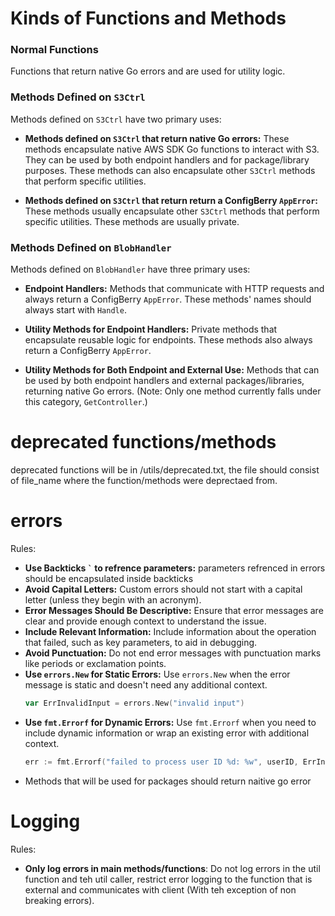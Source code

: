 # Kinds of Functions and Methods

### Normal Functions

Functions that return native Go errors and are used for utility logic.

### Methods Defined on `S3Ctrl`

Methods defined on `S3Ctrl` have two primary uses:

- **Methods defined on `S3Ctrl` that return native Go errors:** These methods encapsulate native AWS SDK Go functions to interact with S3. They can be used by both endpoint handlers and for package/library purposes. These methods can also encapsulate other `S3Ctrl` methods that perform specific utilities.

- **Methods defined on `S3Ctrl` that return return a ConfigBerry `AppError`:** These methods usually encapsulate other `S3Ctrl` methods that perform specific utilities. These methods are usually private.

### Methods Defined on `BlobHandler`

Methods defined on `BlobHandler` have three primary uses:

- **Endpoint Handlers:** Methods that communicate with HTTP requests and always return a ConfigBerry `AppError`. These methods' names should always start with `Handle`.

- **Utility Methods for Endpoint Handlers:** Private methods that encapsulate reusable logic for endpoints. These methods also always return a ConfigBerry `AppError`.

- **Utility Methods for Both Endpoint and External Use:** Methods that can be used by both endpoint handlers and external packages/libraries, returning native Go errors. (Note: Only one method currently falls under this category, `GetController`.)

# deprecated functions/methods

deprecated functions will be in /utils/deprecated.txt, the file should consist of file_name where the function/methods were deprectaed from.

# errors

Rules:

- **Use Backticks `` ` `` to refrence parameters:** parameters refrenced in errors should be encapsulated inside backticks
- **Avoid Capital Letters:** Custom errors should not start with a capital letter (unless they begin with an acronym).
- **Error Messages Should Be Descriptive:** Ensure that error messages are clear and provide enough context to understand the issue.
- **Include Relevant Information:** Include information about the operation that failed, such as key parameters, to aid in debugging.
- **Avoid Punctuation:** Do not end error messages with punctuation marks like periods or exclamation points.
- **Use `errors.New` for Static Errors:** Use `errors.New` when the error message is static and doesn't need any additional context.
  ```go
  var ErrInvalidInput = errors.New("invalid input")
  ```
- **Use `fmt.Errorf` for Dynamic Errors:** Use `fmt.Errorf` when you need to include dynamic information or wrap an existing error with additional context.
  ```go
  err := fmt.Errorf("failed to process user ID %d: %w", userID, ErrInvalidInput)
  ```
- Methods that will be used for packages should return naitive go error

# Logging

Rules:

- **Only log errors in main methods/functions**: Do not log errors in the util function and teh util caller, restrict error logging to the function that is external and communicates with client (With teh exception of non breaking errors).
